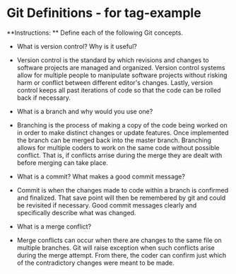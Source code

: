 # Git Definitions - for tag-example

**Instructions: ** Define each of the following Git concepts.

* What is version control?  Why is it useful?
* Version control is the standard by which revisions and changes to software projects are managed and organized.  Version control systems allow for multiple people to manipulate software projects without risking harm or conflict between different editor's changes.  Lastly, version control keeps all past iterations of code so that the code can be rolled back if necessary.

* What is a branch and why would you use one?
* Branching is the process of making a copy of the code being worked on in order to make distinct changes or update features.  Once implemented the branch can be merged back into the master branch. Branching allows for multiple coders to work on the same code without possible conflict.  That is, if conflicts arrise during the merge they are dealt with before merging can take place.

* What is a commit? What makes a good commit message?
* Commit is when the changes made to code within a branch is confirmed and finalized.  That save point will then be remembered by git and could be revisited if necessary.  Good commit messages clearly and specifically describe what was changed. 

* What is a merge conflict?
* Merge conflicts can occur when there are changes to the same file on multiple branches.  Git will raise exception when such conflicts arise during the merge attempt.  From there, the coder can confirm just which of the contradictory changes were meant to be made.